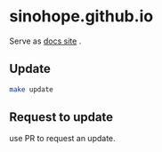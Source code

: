 # sinohope.github.io

Serve as [docs site](https://docs.sinohope.com) .

## Update

```bash
make update
```
## Request to update

use PR to request an update.
